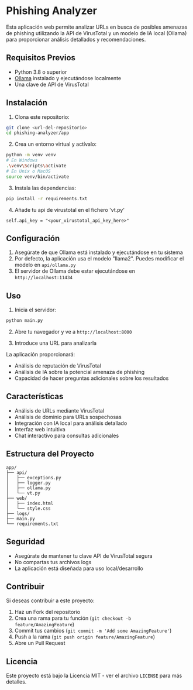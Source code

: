 # Phishing Analyzer

Esta aplicación web permite analizar URLs en busca de posibles amenazas de phishing utilizando la API de VirusTotal y un modelo de IA local (Ollama) para proporcionar análisis detallados y recomendaciones.

## Requisitos Previos

- Python 3.8 o superior
- [Ollama](https://ollama.ai/) instalado y ejecutándose localmente
- Una clave de API de VirusTotal

## Instalación

1. Clona este repositorio:
```bash
git clone <url-del-repositorio>
cd phishing-analyzer/app
```

2. Crea un entorno virtual y actívalo:
```bash
python -m venv venv
# En Windows
.\venv\Scripts\activate
# En Unix o MacOS
source venv/bin/activate
```

3. Instala las dependencias:
```bash
pip install -r requirements.txt
```

4. Añade tu api de virustotal en el fichero 'vt.py'
```
self.api_key = "<your_virustotal_api_key_here>" 
```

## Configuración

1. Asegúrate de que Ollama está instalado y ejecutándose en tu sistema
2. Por defecto, la aplicación usa el modelo "llama2". Puedes modificar el modelo en `api/ollama.py`
3. El servidor de Ollama debe estar ejecutándose en `http://localhost:11434`

## Uso

1. Inicia el servidor:
```bash
python main.py
```

2. Abre tu navegador y ve a `http://localhost:8000`

3. Introduce una URL para analizarla

La aplicación proporcionará:
- Análisis de reputación de VirusTotal
- Análisis de IA sobre la potencial amenaza de phishing
- Capacidad de hacer preguntas adicionales sobre los resultados

## Características

- Análisis de URLs mediante VirusTotal
- Análisis de dominio para URLs sospechosas
- Integración con IA local para análisis detallado
- Interfaz web intuitiva
- Chat interactivo para consultas adicionales

## Estructura del Proyecto

```
app/
├── api/
│   ├── exceptions.py
│   ├── logger.py
│   ├── ollama.py
│   └── vt.py
├── web/
│   ├── index.html
│   └── style.css
├── logs/
├── main.py
└── requirements.txt
```

## Seguridad

- Asegúrate de mantener tu clave API de VirusTotal segura
- No compartas tus archivos logs
- La aplicación está diseñada para uso local/desarrollo

## Contribuir

Si deseas contribuir a este proyecto:

1. Haz un Fork del repositorio
2. Crea una rama para tu función (`git checkout -b feature/AmazingFeature`)
3. Commit tus cambios (`git commit -m 'Add some AmazingFeature'`)
4. Push a la rama (`git push origin feature/AmazingFeature`)
5. Abre un Pull Request

## Licencia

Este proyecto está bajo la Licencia MIT - ver el archivo `LICENSE` para más detalles.